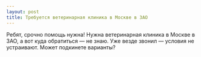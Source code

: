 ```yaml
---
layout: post 
title: Требуется ветеринарная клиника в Москве в ЗАО 
--- 
```

Ребят, срочно помощь нужна! Нужна ветеринарная клиника в Москве в ЗАО, а вот куда обратиться — не знаю. Уже везде звонил — условия не устраивают. Может подкинете варианты?
